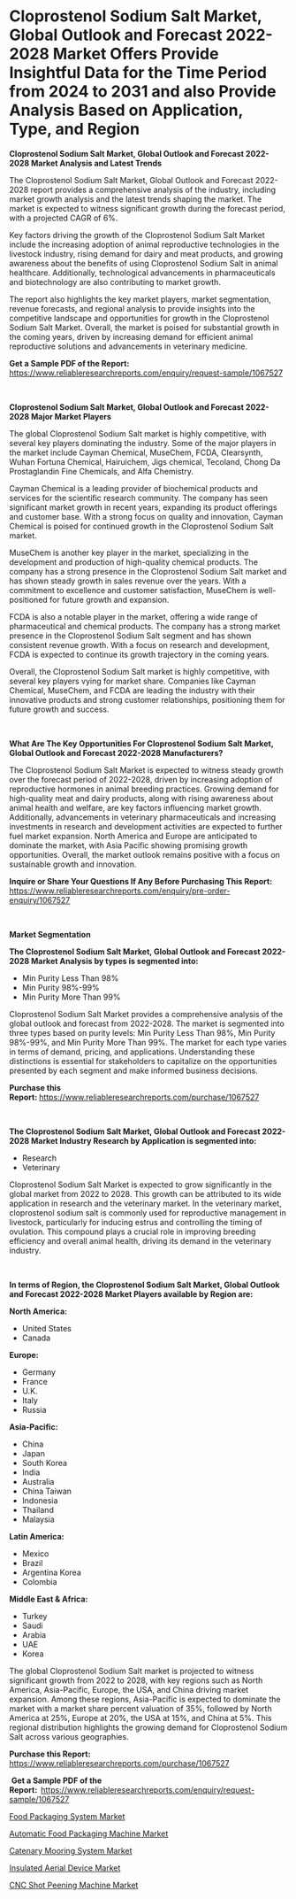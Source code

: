 <p><h1>Cloprostenol Sodium Salt Market, Global Outlook and Forecast 2022-2028 Market Offers Provide Insightful Data for the Time Period from 2024 to 2031 and also Provide Analysis Based on Application, Type, and Region</h1></p><p><strong>Cloprostenol Sodium Salt Market, Global Outlook and Forecast 2022-2028 Market Analysis and Latest Trends</strong></p>
<p><p>The Cloprostenol Sodium Salt Market, Global Outlook and Forecast 2022-2028 report provides a comprehensive analysis of the industry, including market growth analysis and the latest trends shaping the market. The market is expected to witness significant growth during the forecast period, with a projected CAGR of 6%. </p><p>Key factors driving the growth of the Cloprostenol Sodium Salt Market include the increasing adoption of animal reproductive technologies in the livestock industry, rising demand for dairy and meat products, and growing awareness about the benefits of using Cloprostenol Sodium Salt in animal healthcare. Additionally, technological advancements in pharmaceuticals and biotechnology are also contributing to market growth.</p><p>The report also highlights the key market players, market segmentation, revenue forecasts, and regional analysis to provide insights into the competitive landscape and opportunities for growth in the Cloprostenol Sodium Salt Market. Overall, the market is poised for substantial growth in the coming years, driven by increasing demand for efficient animal reproductive solutions and advancements in veterinary medicine.</p></p>
<p><strong>Get a Sample PDF of the Report:&nbsp;</strong> <a href="https://www.reliableresearchreports.com/enquiry/request-sample/1067527">https://www.reliableresearchreports.com/enquiry/request-sample/1067527</a></p>
<p>&nbsp;</p>
<p><strong>Cloprostenol Sodium Salt Market, Global Outlook and Forecast 2022-2028 Major Market Players</strong></p>
<p><p>The global Cloprostenol Sodium Salt market is highly competitive, with several key players dominating the industry. Some of the major players in the market include Cayman Chemical, MuseChem, FCDA, Clearsynth, Wuhan Fortuna Chemical, Hairuichem, Jigs chemical, Tecoland, Chong Da Prostaglandin Fine Chemicals, and Alfa Chemistry.</p><p>Cayman Chemical is a leading provider of biochemical products and services for the scientific research community. The company has seen significant market growth in recent years, expanding its product offerings and customer base. With a strong focus on quality and innovation, Cayman Chemical is poised for continued growth in the Cloprostenol Sodium Salt market.</p><p>MuseChem is another key player in the market, specializing in the development and production of high-quality chemical products. The company has a strong presence in the Cloprostenol Sodium Salt market and has shown steady growth in sales revenue over the years. With a commitment to excellence and customer satisfaction, MuseChem is well-positioned for future growth and expansion.</p><p>FCDA is also a notable player in the market, offering a wide range of pharmaceutical and chemical products. The company has a strong market presence in the Cloprostenol Sodium Salt segment and has shown consistent revenue growth. With a focus on research and development, FCDA is expected to continue its growth trajectory in the coming years.</p><p>Overall, the Cloprostenol Sodium Salt market is highly competitive, with several key players vying for market share. Companies like Cayman Chemical, MuseChem, and FCDA are leading the industry with their innovative products and strong customer relationships, positioning them for future growth and success.</p></p>
<p>&nbsp;</p>
<p><strong>What Are The Key Opportunities For Cloprostenol Sodium Salt Market, Global Outlook and Forecast 2022-2028 Manufacturers?</strong></p>
<p><p>The Cloprostenol Sodium Salt Market is expected to witness steady growth over the forecast period of 2022-2028, driven by increasing adoption of reproductive hormones in animal breeding practices. Growing demand for high-quality meat and dairy products, along with rising awareness about animal health and welfare, are key factors influencing market growth. Additionally, advancements in veterinary pharmaceuticals and increasing investments in research and development activities are expected to further fuel market expansion. North America and Europe are anticipated to dominate the market, with Asia Pacific showing promising growth opportunities. Overall, the market outlook remains positive with a focus on sustainable growth and innovation.</p></p>
<p><strong>Inquire or Share Your Questions If Any Before Purchasing This Report:</strong> <a href="https://www.reliableresearchreports.com/enquiry/pre-order-enquiry/1067527">https://www.reliableresearchreports.com/enquiry/pre-order-enquiry/1067527</a></p>
<p>&nbsp;</p>
<p><strong>Market Segmentation</strong></p>
<p><strong>The Cloprostenol Sodium Salt Market, Global Outlook and Forecast 2022-2028 Market Analysis by types is segmented into:</strong></p>
<p><ul><li>Min Purity Less Than 98%</li><li>Min Purity 98%-99%</li><li>Min Purity More Than 99%</li></ul></p>
<p><p>Cloprostenol Sodium Salt Market provides a comprehensive analysis of the global outlook and forecast from 2022-2028. The market is segmented into three types based on purity levels: Min Purity Less Than 98%, Min Purity 98%-99%, and Min Purity More Than 99%. The market for each type varies in terms of demand, pricing, and applications. Understanding these distinctions is essential for stakeholders to capitalize on the opportunities presented by each segment and make informed business decisions.</p></p>
<p><strong>Purchase this Report:&nbsp;</strong><a href="https://www.reliableresearchreports.com/purchase/1067527">https://www.reliableresearchreports.com/purchase/1067527</a></p>
<p>&nbsp;</p>
<p><strong>The Cloprostenol Sodium Salt Market, Global Outlook and Forecast 2022-2028 Market Industry Research by Application is segmented into:</strong></p>
<p><ul><li>Research</li><li>Veterinary</li></ul></p>
<p><p>Cloprostenol Sodium Salt Market is expected to grow significantly in the global market from 2022 to 2028. This growth can be attributed to its wide application in research and the veterinary market. In the veterinary market, cloprostenol sodium salt is commonly used for reproductive management in livestock, particularly for inducing estrus and controlling the timing of ovulation. This compound plays a crucial role in improving breeding efficiency and overall animal health, driving its demand in the veterinary industry.</p></p>
<p>&nbsp;</p>
<p><strong>In terms of Region, the Cloprostenol Sodium Salt Market, Global Outlook and Forecast 2022-2028 Market Players available by Region are:</strong></p>
<p>
    <p> <strong> North America: </strong>
        <ul>
            <li>United States</li>
            <li>Canada</li>
        </ul>
        </p> 
    <p> <strong> Europe: </strong>
        <ul>
            <li>Germany</li>
            <li>France</li>
            <li>U.K.</li>
            <li>Italy</li>
            <li>Russia</li>
        </ul>
        </p> 
    <p> <strong> Asia-Pacific: </strong>
        <ul>
            <li>China</li>
            <li>Japan</li>
            <li>South Korea</li>
            <li>India</li>
            <li>Australia</li>
            <li>China Taiwan</li>
            <li>Indonesia</li>
            <li>Thailand</li>
            <li>Malaysia</li>
        </ul>
        </p> 
    <p> <strong> Latin America: </strong>
        <ul>
            <li>Mexico</li>
            <li>Brazil</li>
            <li>Argentina Korea</li>
            <li>Colombia</li>
        </ul>
        </p> 
    <p> <strong> Middle East & Africa: </strong>
        <ul>
            <li>Turkey</li>
            <li>Saudi</li>
            <li>Arabia</li>
            <li>UAE</li>
            <li>Korea</li>
        </ul>
    </p>
    </p>
<p><p>The global Cloprostenol Sodium Salt market is projected to witness significant growth from 2022 to 2028, with key regions such as North America, Asia-Pacific, Europe, the USA, and China driving market expansion. Among these regions, Asia-Pacific is expected to dominate the market with a market share percent valuation of 35%, followed by North America at 25%, Europe at 20%, the USA at 15%, and China at 5%. This regional distribution highlights the growing demand for Cloprostenol Sodium Salt across various geographies.</p></p>
<p><strong>Purchase this Report: </strong><a href="https://www.reliableresearchreports.com/purchase/1067527">https://www.reliableresearchreports.com/purchase/1067527</a></p>
<p>&nbsp;<strong>Get a Sample PDF of the Report:&nbsp;&nbsp;</strong><a href="https://www.reliableresearchreports.com/enquiry/request-sample/1067527">https://www.reliableresearchreports.com/enquiry/request-sample/1067527</a></p>
<p><strong></strong></p>
<p><p><a href="https://medium.com/@andrewbradley1965/food-packaging-system-market-the-key-to-successful-business-strategy-forecast-till-2031-5bc3a622bdd5">Food Packaging System Market</a></p><p><a href="https://medium.com/@andrewbradley1965/automatic-food-packaging-machine-market-size-and-market-trends-complete-industry-overview-2024-to-489eea6bc4b5">Automatic Food Packaging Machine Market</a></p><p><a href="https://medium.com/p/dc9c74a4d187/edit">Catenary Mooring System Market</a></p><p><a href="https://medium.com/@andrewbradley1965/insulated-aerial-device-market-report-reveals-the-latest-trends-and-growth-opportunities-of-this-5af90405554a">Insulated Aerial Device Market</a></p><p><a href="https://medium.com/@andrewbradley1965/cnc-shot-peening-machine-market-share-evolution-and-market-growth-trends-2024-2031-6efa8fcf3ebc">CNC Shot Peening Machine Market</a></p></p>